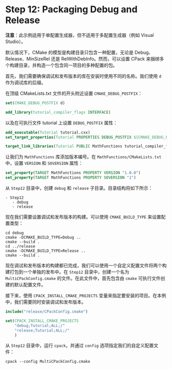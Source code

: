 # Step 12: Packaging Debug and Release

**注意**：此示例适用于单配置生成器，但不适用于多配置生成器（例如 Visual Studio）。

默认情况下，CMake 的模型是构建目录只包含一种配置，无论是 Debug、Release、MinSizeRel 还是 RelWithDebInfo。然而，可以设置 CPack 来捆绑多个构建目录，并构造一个包含同一项目的多种配置的包。

首先，我们需要确保调试和发布版本的库在安装时使用不同的名称。我们使用 `d` 作为调试库的后缀。

在顶级 CMakeLists.txt 文件的开头附近设置 `CMAKE_DEBUG_POSTFIX`：

```cmake
set(CMAKE_DEBUG_POSTFIX d)

add_library(tutorial_compiler_flags INTERFACE)
```

以及在可执行文件 tutorial 上设置 `DEBUG_POSTFIX` 属性：

```cmake
add_executable(Tutorial tutorial.cxx)
set_target_properties(Tutorial PROPERTIES DEBUG_POSTFIX ${CMAKE_DEBUG_POSTFIX})

target_link_libraries(Tutorial PUBLIC MathFunctions tutorial_compiler_flags)
```

让我们为 `MathFunctions` 库添加版本编号。在 `MathFunctions/CMakeLists.txt` 中，设置 `VERSION` 和 `SOVERSION` 属性：

```cmake
set_property(TARGET MathFunctions PROPERTY VERSION "1.0.0")
set_property(TARGET MathFunctions PROPERTY SOVERSION "1")
```

从 `Step12` 目录中，创建 `debug` 和 `release` 子目录。目录结构将如下所示：

```
- Step12
   - debug
   - release
```

现在我们需要设置调试和发布版本的构建。可以使用 `CMAKE_BUILD_TYPE` 来设置配置类型：

```shell
cd debug
cmake -DCMAKE_BUILD_TYPE=Debug ..
cmake --build .
cd ../release
cmake -DCMAKE_BUILD_TYPE=Release ..
cmake --build .
```

现在调试和发布版本的构建都已完成，我们可以使用一个自定义配置文件将两个构建打包到一个单独的发布中。在 `Step12` 目录中，创建一个名为 `MultiCPackConfig.cmake` 的文件。在此文件中，首先包含由 `cmake` 可执行文件创建的默认配置文件。

接下来，使用 `CPACK_INSTALL_CMAKE_PROJECTS` 变量来指定要安装的项目。在本例中，我们需要同时安装调试和发布版本。

```cmake
include("release/CPackConfig.cmake")

set(CPACK_INSTALL_CMAKE_PROJECTS
    "debug;Tutorial;ALL;/"
    "release;Tutorial;ALL;/"
    )
```

从 `Step12` 目录中，运行 `cpack`，并通过 `config` 选项指定我们的自定义配置文件：

```shell
cpack --config MultiCPackConfig.cmake
```

